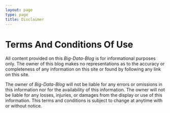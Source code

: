 ```yaml
---
layout: page
type: page
title: Disclaimer
---
```



Terms And Conditions Of Use
============================

All content provided on this *Big-Data-Blog* is for informational purposes only. The owner of this blog makes no representations as to the accuracy or completeness of any information on this site or found by following any link on this site.

The owner of *Big-Data-Blog* will not be liable for any errors or omissions in this information nor for the availability of this information. The owner will not be liable for any losses, injuries, or damages from the display or use of this information.
This terms and conditions is subject to change at anytime with or without notice.
